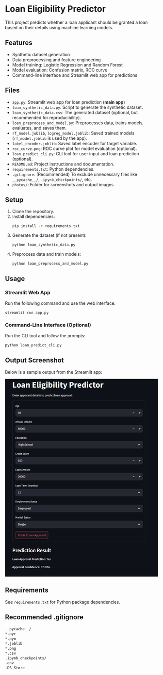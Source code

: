# Loan Eligibility Predictor

This project predicts whether a loan applicant should be granted a loan based on their details using machine learning models.

## Features
- Synthetic dataset generation
- Data preprocessing and feature engineering
- Model training: Logistic Regression and Random Forest
- Model evaluation: Confusion matrix, ROC curve
- Command-line interface and Streamlit web app for predictions

## Files
- `app.py`: Streamlit web app for loan prediction (**main app**)
- `loan_synthetic_data.py`: Script to generate the synthetic dataset.
- `loan_synthetic_data.csv`: The generated dataset (optional, but recommended for reproducibility).
- `loan_preprocess_and_model.py`: Preprocesses data, trains models, evaluates, and saves them.
- `rf_model.joblib`, `logreg_model.joblib`: Saved trained models (`rf_model.joblib` is used by the app).
- `label_encoder.joblib`: Saved label encoder for target variable.
- `roc_curve.png`: ROC curve plot for model evaluation (optional).
- `loan_predict_cli.py`: CLI tool for user input and loan prediction (optional).
- `README.md`: Project instructions and documentation.
- `requirements.txt`: Python dependencies.
- `.gitignore`: (Recommended) To exclude unnecessary files like `__pycache__/`, `.ipynb_checkpoints/`, etc.
- `photos/`: Folder for screenshots and output images.

## Setup
1. Clone the repository.
2. Install dependencies:
   ```bash
   pip install -r requirements.txt
   ```
3. Generate the dataset (if not present):
   ```bash
   python loan_synthetic_data.py
   ```
4. Preprocess data and train models:
   ```bash
   python loan_preprocess_and_model.py
   ```

## Usage
### Streamlit Web App
Run the following command and use the web interface:
```bash
streamlit run app.py
```

### Command-Line Interface (Optional)
Run the CLI tool and follow the prompts:
```bash
python loan_predict_cli.py
```

## Output Screenshot
Below is a sample output from the Streamlit app:

![Loan Eligibility Predictor Output](photos/loan.png)

## Requirements
See `requirements.txt` for Python package dependencies.

## Recommended .gitignore
```
__pycache__/
*.pyc
*.pyo
*.joblib
*.png
*.csv
.ipynb_checkpoints/
.env
.DS_Store
``` 
